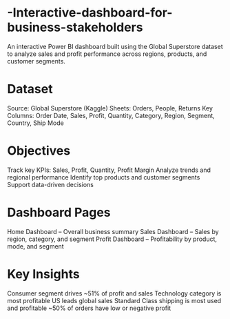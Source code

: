 # -Interactive-dashboard-for-business-stakeholders
An interactive Power BI dashboard built using the Global Superstore dataset to analyze sales and profit performance across regions, products, and customer segments.

# Dataset
Source: Global Superstore (Kaggle)
Sheets: Orders, People, Returns
Key Columns: Order Date, Sales, Profit, Quantity, Category, Region, Segment, Country, Ship Mode

# Objectives
Track key KPIs: Sales, Profit, Quantity, Profit Margin
Analyze trends and regional performance
Identify top products and customer segments
Support data-driven decisions

# Dashboard Pages
Home Dashboard – Overall business summary
Sales Dashboard – Sales by region, category, and segment
Profit Dashboard – Profitability by product, mode, and segment

# Key Insights
Consumer segment drives ~51% of profit and sales
Technology category is most profitable
US leads global sales
Standard Class shipping is most used and profitable
~50% of orders have low or negative profit
